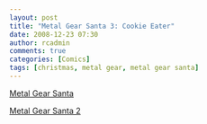 ```yaml
---
layout: post
title: "Metal Gear Santa 3: Cookie Eater"
date: 2008-12-23 07:30
author: rcadmin
comments: true
categories: [Comics]
tags: [christmas, metal gear, metal gear santa]
---
```

<a href="http://bitsmack.com/comics/2004/12/14/metal-gear-santa/">Metal Gear Santa</a>

<a href="http://bitsmack.com/comics/2004/12/21/2-bit-comics/">Metal Gear Santa 2</a>

<a href="http://bitsmack.com/comics/2008/12/23/metal-gear-sanâ€¦3-cookie-eater/"><img class="alignnone size-full wp-image-1532" title="There is a reason no one has ever captured Santa Claus" src="http://dl.bitsmack.com/uploads/2008/12/20081223.jpg" alt="" /></a>

